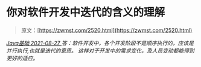 <!--yml
category: 未分类
date: 0001-01-01 00:00:00
-->

# 你对软件开发中迭代的含义的理解

> 原文：[https://zwmst.com/2520.html](https://zwmst.com/2520.html)

   [ *Java基础* ](https://zwmst.com/java%e5%9f%ba%e7%a1%80)*[ <time datetime="2021-08-27T09:33:38+08:00"> 2021-08-27 </time> ](https://zwmst.com/2520.html)  答：软件开发中，各个开发阶段不是顺序执行的，应该是并行执行,也就是迭代的意思。
这样对于开发中的需求变化，及人员变动都能得到更好的适应。*